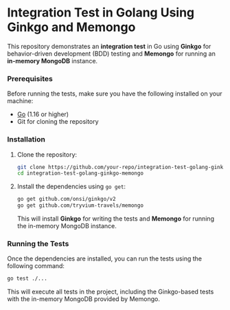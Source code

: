 # Integration Test in Golang Using Ginkgo and Memongo

This repository demonstrates an **integration test** in Go using **Ginkgo** for behavior-driven development (BDD) testing and **Memongo** for running an **in-memory MongoDB** instance.

### Prerequisites

Before running the tests, make sure you have the following installed on your machine:

- [Go](https://golang.org/dl/) (1.16 or higher)
- Git for cloning the repository

### Installation

1. Clone the repository:

   ```bash
   git clone https://github.com/your-repo/integration-test-golang-ginkgo-memongo.git
   cd integration-test-golang-ginkgo-memongo
   ```

2. Install the dependencies using `go get`:

   ```bash
   go get github.com/onsi/ginkgo/v2
   go get github.com/tryvium-travels/memongo
   ```

   This will install **Ginkgo** for writing the tests and **Memongo** for running the in-memory MongoDB instance.

### Running the Tests

Once the dependencies are installed, you can run the tests using the following command:

```bash
go test ./...
```

This will execute all tests in the project, including the Ginkgo-based tests with the in-memory MongoDB provided by Memongo.